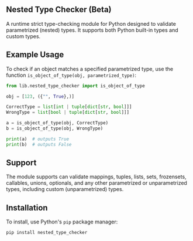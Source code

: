 ## Nested Type Checker (Beta)

A runtime strict type-checking module for Python designed to validate parametrized (nested) types.
It supports both Python built-in types and custom types.

## Example Usage

To check if an object matches a specified parametrized type, use the function
`is_object_of_type(obj, parametrized_type)`:

```python
from lib.nested_type_checker import is_object_of_type

obj = [123, ({"", True},)]

CorrectType = list[int | tuple[dict[str, bool]]]
WrongType = list[bool | tuple[dict[str, bool]]]

a = is_object_of_type(obj, CorrectType)
b = is_object_of_type(obj, WrongType)

print(a)  # outputs True
print(b)  # outputs False
```

## Support

The module supports can validate mappings, tuples, lists, sets, frozensets, callables, unions, optionals, and any other parametrized or unparametrized types, including custom (unparametrized) types.

## Installation

To install, use Python's `pip` package manager:

```sh
pip install nested_type_checker
```
